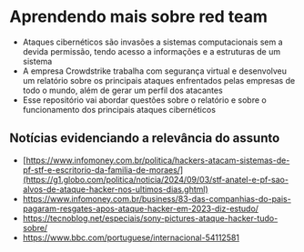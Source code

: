 # Aprendendo mais sobre red team
- Ataques cibernéticos são invasões a sistemas computacionais sem a devida permissão, tendo acesso a informações e a estruturas de um sistema
- A empresa Crowdstrike trabalha com segurança virtual e desenvolveu um relatório sobre os principais ataques enfrentados pelas empresas de todo o mundo, além de gerar um perfil dos atacantes
- Esse repositório vai abordar questões sobre o relatório e sobre o funcionamento dos principais ataques cibernéticos
## Notícias evidenciando a relevância do assunto
- [https://www.infomoney.com.br/politica/hackers-atacam-sistemas-de-pf-stf-e-escritorio-da-familia-de-moraes/](https://g1.globo.com/politica/noticia/2024/09/03/stf-anatel-e-pf-sao-alvos-de-ataque-hacker-nos-ultimos-dias.ghtml)
- https://www.infomoney.com.br/business/83-das-companhias-do-pais-pagaram-resgates-apos-ataque-hacker-em-2023-diz-estudo/
- https://tecnoblog.net/especiais/sony-pictures-ataque-hacker-tudo-sobre/
- https://www.bbc.com/portuguese/internacional-54112581
